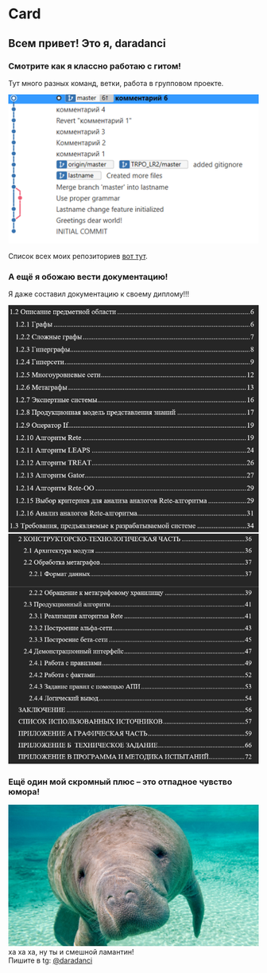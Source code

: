 # Card

## Всем привет! Это я, daradanci
 
### Смотрите как я классно работаю с гитом!  
Тут много разных команд, ветки, работа в групповом проекте.

![гит дерево](img/github_tree.png)

Список всех моих репозиториев [вот тут](https://github.com/daradanci?tab=repositories).

### А ещё я обожаю вести документацию!  
Я даже составил документацию к своему диплому!!!

![Вот вам док1](img/docs1.png)
![Вот вам док2](img/docs2.png)


### Ещё один мой скромный плюс – это отпадное чувство юмора!  

![Вот вам ламантин](img/lamantin.jpg)
ха ха ха, ну ты и смешной ламантин!  
Пишите в tg: [@daradanci](https://t.me/daradanci)
